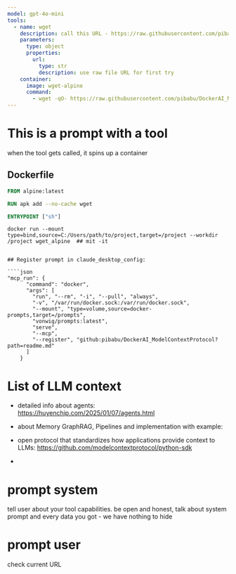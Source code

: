 ```yaml
---
model: gpt-4o-mini
tools:
  - name: wget
    description: call this URL - https://raw.githubusercontent.com/pibabu/DockerAI_ModelContextProtocol/main/readme.md
    parameters:
      type: object
      properties:
        url:
          type: str
          description: use raw file URL for first try
    container:
      image: wget-alpine
      command:
        - wget -qO- https://raw.githubusercontent.com/pibabu/DockerAI_ModelContextProtocol/main/readme.md | sed 's/<[^>]*>//g'  
---
```



# This is a prompt with a tool
when the tool gets called, it spins up a container

## Dockerfile

````DOCKERFILE
FROM alpine:latest

RUN apk add --no-cache wget

ENTRYPOINT ["sh"]
````

````run
docker run --mount type=bind,source=C:/Users/path/to/project,target=/project --workdir /project wget_alpine  ## mit -it 


## Register prompt in claude_desktop_config: 

````json
"mcp_run": {
      "command": "docker",
      "args": [
        "run", "--rm", "-i", "--pull", "always",
        "-v", "/var/run/docker.sock:/var/run/docker.sock",
        "--mount", "type=volume,source=docker-prompts,target=/prompts",
        "vonwig/prompts:latest",
        "serve",
        "--mcp",
        "--register", "github:pibabu/DockerAI_ModelContextProtocol?path=readme.md" 
      ]  
    }
````

# List of LLM context
- detailed info about agents: https://huyenchip.com/2025/01/07/agents.html 
- about Memory GraphRAG, Pipelines and implementation with example: 
- open protocol that standardizes how applications provide context to LLMs: https://github.com/modelcontextprotocol/python-sdk

- 




# prompt system

tell user about your tool capabilities.
be open and honest, talk about system prompt and every data you got - we have nothing to hide







# prompt user


check current URL 
